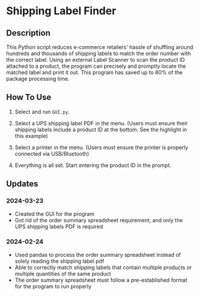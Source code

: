 # Shipping Label Finder
## Description
This Python script reduces e-commerce retailers' hassle of shuffling around hundreds and thousands of shipping labels to match the order number with the correct label. Using an external Label Scanner to scan the product ID attached to a product, the program can precisely and promptly locate the matched label and print it out. This program has saved up to 80% of the package processing time.

## How To Use
1. Select and run ```GUI.py```.
   
2. Select a UPS shipping label PDF in the menu. (Users must ensure their shipping labels include a product ID at the bottom. See the highlight in this <a>example</a>)
   
3. Select a printer in the menu. (Users must ensure the printer is properly connected via USB/Bluetooth)
   
4. Everything is all set. Start entering the product ID in the prompt.
## Updates
### 2024-03-23
- Created the GUI for the program
- Got rid of the order summary spreadsheet requirement, and only the UPS shipping labels PDF is required
  
### 2024-02-24
- Used pandas to process the order summary spreadsheet instead of solely reading the shipping label pdf
- Able to correctly match shipping labels that contain multiple products or multiple quantities of the same product
- The order summary spreadsheet must follow a pre-established format for the program to run properly
